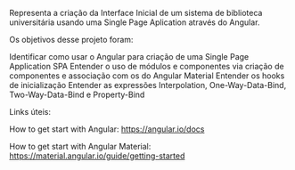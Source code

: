 Representa a criação da Interface Inicial de um sistema de biblioteca universitária usando uma Single Page Aplication através do Angular.

Os objetivos desse projeto foram:

Identificar como usar o Angular para criação de uma Single Page Application SPA Entender o uso de módulos e componentes via criação de componentes e associação com os do Angular Material Entender os hooks de inicialização Entender as expressões Interpolation, One-Way-Data-Bind, Two-Way-Data-Bind e Property-Bind

Links úteis:

How to get start with Angular: https://angular.io/docs 

How to get start with Angular Material: https://material.angular.io/guide/getting-started

